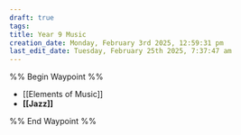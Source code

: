 ```yaml
---
draft: true
tags: 
title: Year 9 Music
creation_date: Monday, February 3rd 2025, 12:59:31 pm
last_edit_date: Tuesday, February 25th 2025, 7:37:47 am
---
```


%% Begin Waypoint %%

- [[Elements of Music]]
- **[[Jazz]]**

%% End Waypoint %%
